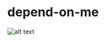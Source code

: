 # depend-on-me

![alt text](https://api.travis-ci.com/fatcat2/depend-on-me.svg?branch=master "Badge")
